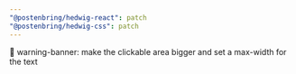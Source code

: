 ```yaml
---
"@postenbring/hedwig-react": patch
"@postenbring/hedwig-css": patch
---
```


:children_crossing: warning-banner: make the clickable area bigger and set a max-width for the text
